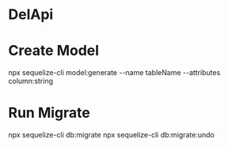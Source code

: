 # DelApi

# Create Model
npx sequelize-cli model:generate --name tableName --attributes column:string

# Run Migrate 
npx sequelize-cli db:migrate
npx sequelize-cli db:migrate:undo


